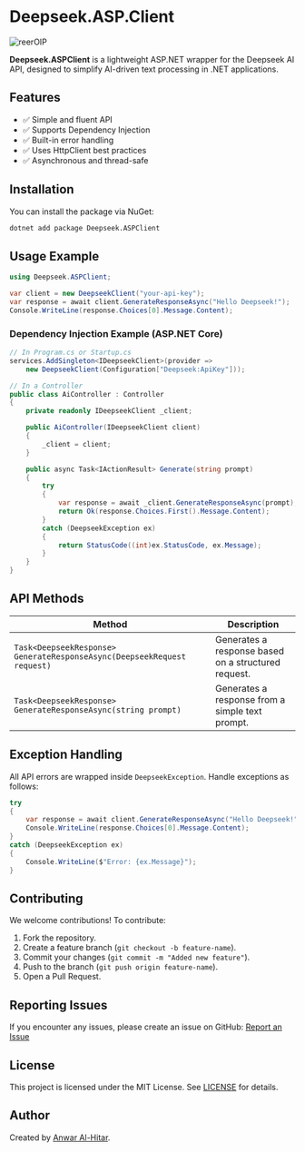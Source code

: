# Deepseek.ASP.Client
![reerOIP](https://github.com/user-attachments/assets/5e16beb0-993e-47bf-807e-7c8804b313a2)

**Deepseek.ASPClient** is a lightweight ASP.NET wrapper for the Deepseek AI API, designed to simplify AI-driven text processing in .NET applications.

## Features
- ✅ Simple and fluent API
- ✅ Supports Dependency Injection
- ✅ Built-in error handling
- ✅ Uses HttpClient best practices
- ✅ Asynchronous and thread-safe

## Installation
You can install the package via NuGet:
```sh
dotnet add package Deepseek.ASPClient
```


## Usage Example

```csharp
using Deepseek.ASPClient;

var client = new DeepseekClient("your-api-key");
var response = await client.GenerateResponseAsync("Hello Deepseek!");
Console.WriteLine(response.Choices[0].Message.Content);
```

### Dependency Injection Example (ASP.NET Core)

```csharp
// In Program.cs or Startup.cs
services.AddSingleton<IDeepseekClient>(provider =>
    new DeepseekClient(Configuration["Deepseek:ApiKey"]));

// In a Controller
public class AiController : Controller
{
    private readonly IDeepseekClient _client;

    public AiController(IDeepseekClient client)
    {
        _client = client;
    }

    public async Task<IActionResult> Generate(string prompt)
    {
        try
        {
            var response = await _client.GenerateResponseAsync(prompt);
            return Ok(response.Choices.First().Message.Content);
        }
        catch (DeepseekException ex)
        {
            return StatusCode((int)ex.StatusCode, ex.Message);
        }
    }
}
```

## API Methods
| Method | Description |
|--------|-------------|
| `Task<DeepseekResponse> GenerateResponseAsync(DeepseekRequest request)` | Generates a response based on a structured request. |
| `Task<DeepseekResponse> GenerateResponseAsync(string prompt)` | Generates a response from a simple text prompt. |

## Exception Handling
All API errors are wrapped inside `DeepseekException`. Handle exceptions as follows:

```csharp
try
{
    var response = await client.GenerateResponseAsync("Hello Deepseek!");
    Console.WriteLine(response.Choices[0].Message.Content);
}
catch (DeepseekException ex)
{
    Console.WriteLine($"Error: {ex.Message}");
}
```

## Contributing
We welcome contributions! To contribute:
1. Fork the repository.
2. Create a feature branch (`git checkout -b feature-name`).
3. Commit your changes (`git commit -m "Added new feature"`).
4. Push to the branch (`git push origin feature-name`).
5. Open a Pull Request.

## Reporting Issues
If you encounter any issues, please create an issue on GitHub:
[Report an Issue](https://github.com/Anwar-alhitar/Deepseek.ASP.Client/issues)

## License
This project is licensed under the MIT License. See [LICENSE](LICENSE) for details.

## Author
Created by [Anwar Al-Hitar](https://github.com/Anwar-alhitar).

